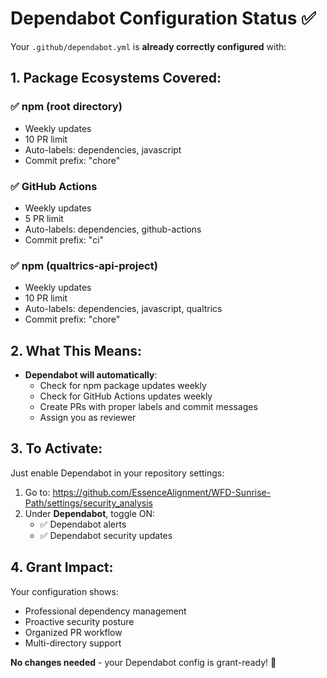 # Dependabot Configuration Status ✅

Your `.github/dependabot.yml` is **already correctly configured** with:

## 1. Package Ecosystems Covered:

### ✅ npm (root directory)
- Weekly updates
- 10 PR limit
- Auto-labels: dependencies, javascript
- Commit prefix: "chore"

### ✅ GitHub Actions
- Weekly updates  
- 5 PR limit
- Auto-labels: dependencies, github-actions
- Commit prefix: "ci"

### ✅ npm (qualtrics-api-project)
- Weekly updates
- 10 PR limit
- Auto-labels: dependencies, javascript, qualtrics
- Commit prefix: "chore"

## 2. What This Means:

- **Dependabot will automatically**:
  - Check for npm package updates weekly
  - Check for GitHub Actions updates weekly
  - Create PRs with proper labels and commit messages
  - Assign you as reviewer

## 3. To Activate:

Just enable Dependabot in your repository settings:

1. Go to: https://github.com/EssenceAlignment/WFD-Sunrise-Path/settings/security_analysis
2. Under **Dependabot**, toggle ON:
   - ✅ Dependabot alerts
   - ✅ Dependabot security updates

## 4. Grant Impact:

Your configuration shows:
- Professional dependency management
- Proactive security posture
- Organized PR workflow
- Multi-directory support

**No changes needed** - your Dependabot config is grant-ready! 🎯
